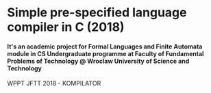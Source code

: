 # Simple pre-specified language compiler in C (2018)
#### It's an academic project for Formal Languages and Finite Automata module in CS Undergraduate programme at Faculty of Fundamental Problems of Technology @ Wroclaw University of Science and Technology

WPPT JFTT 2018 - KOMPILATOR
